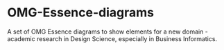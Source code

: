 # OMG-Essence-diagrams
A set of OMG Essence diagrams to show elements for a new domain - academic research in Design Science, especially in Business Informatics.

